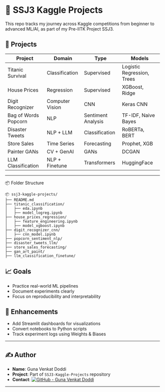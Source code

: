 # 🧠 SSJ3 Kaggle Projects

This repo tracks my journey across Kaggle competitions from beginner to advanced ML/AI, as part of my Pre-IITK Project SSJ3.

## 🚀 Projects

| Project | Domain | Type | Models |
|--------|--------|------|--------|
| Titanic Survival | Classification | Supervised | Logistic Regression, Trees |
| House Prices | Regression | Supervised | XGBoost, Ridge |
| Digit Recognizer | Computer Vision | CNN | Keras CNN |
| Bag of Words Popcorn | NLP | Sentiment Analysis | TF-IDF, Naive Bayes |
| Disaster Tweets | NLP + LLM | Classification | RoBERTa, BERT |
| Store Sales | Time Series | Forecasting | Prophet, XGB |
| Painter GANs | CV + GenAI | GANs | DCGAN |
| LLM Classification | NLP + Finetune | Transformers | HuggingFace |

---

📦 Folder Structure

```
📦 ssj3-kaggle-projects/
├── README.md
├── titanic_classification/
│   ├── eda.ipynb
│   ├── model_logreg.ipynb
├── house_prices_regression/
│   ├── feature_engineering.ipynb
│   ├── model_xgboost.ipynb
├── digit_recognizer_cnn/
│   ├── cnn_model.ipynb
├── popcorn_sentiment_nlp/
├── disaster_tweets_llm/
├── store_sales_forecasting/
├── gan_art_paint/
├── llm_classification_finetune/

```

## 📈 Goals
- Practice real-world ML pipelines
- Document experiments clearly
- Focus on reproducibility and interpretability

## 🧩 Enhancements
- Add Streamlit dashboards for visualizations
- Convert notebooks to Python scripts
- Track experiment logs using Weights & Biases

---

## ✍️ Author

- **Name**: Guna Venkat Doddi  
- **Project**: Part of `SSJ3-Kaggle-Projects` repository  
- **Contact**: [![GitHub - Guna Venkat Doddi](https://img.shields.io/badge/GitHub-Guna--Venkat--Doddi-black?logo=github&style=flat-square)](https://github.com/Guna-Venkat)

---